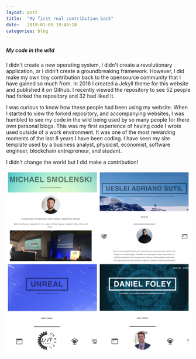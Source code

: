 ```yaml
---
layout: post
title:  "My first real contribution back"
date:   2019-01-05 19:49:18
categories: blog
---
```



##### My code in the wild


I didn't create a new operating system, I didn't create a revolutionary application, or I didn't create a groundbreaking framework. However, I did make my own tiny contribution back to the opensource community that I have gained so much from. In 2016 I created a Jekyll theme for this website and published it on Github. I recently viewed the repository to see 52 people had forked the repository and 32 had liked it. 

I was curious to know how these people had been using my website. When I started to view the forked repository, and accompanying websites, I was humbled to see my code in the wild being used by so many people for there own personal blogs. This was my first experience of having code I wrote used outside of a work environment. It was one of the most rewarding moments of the last 8 years I have been coding. I have seen my site template used by a business analyst, physicist, economist, software engineer, blockchain entrepreneur, and student. 

I didn't change the world but I did make a contribution!

<div class="honeycombpic-short">
<img src="https://github.com/bawn92/bawn92.github.io/blob/master/assets/img/opensource.png?raw=true"/>
</div>









